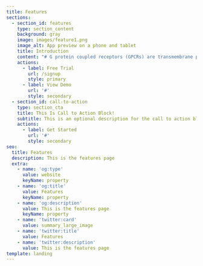 ```yaml
---
title: Features
sections:
  - section_id: features
    type: section_content
    background: gray
    image: images/feature1.png
    image_alt: App preview on a phone and tablet
    title: Introduction
    content: "# G protein coupled receptors (GPCRs) are transmembrane proteins which are&#xA;involved in signal transduction across cellular membranes and represent about&#xA;3% of the human encoding genome. They display important role in cellular&#xA;communication and are the largest family of membrane receptors. About 30-40% of marketed drugs target a GPCR. Moreover, most potential GPCR drug targets for several indications do not have a drug on the market \\[1, 2]. GPCR activation occurs by the binding of a ligand in the extracellular side, stabilizing the active conformation of the receptor, which leads to the cellular response&#xA;through dimerization with the intracellular G protein (according to generally&#xA;accepted GPCR activation). The ligand for a GPCR compete with the natural&#xA;agonist at the orthosteric side and either mimic (agonist) or block (antagonist)&#xA;the pharmacological effect. Structurally, GPCRs display characteristic and&#xA;conserved features of 7 transmembrane helical bundle, which are connected by 3 extracellular and 3 intracellular loops. Different sequence analysis showed&#xA;that the largest differences of GPCR occurred in the ligand binding site (the&#xA;extracellular part) \\[1]. \n\n# \_\n\n# Ligand based drug design techniques such as quantitative structure&#xA;activity relationship (QSAR) and computational ligand based virtual screening,&#xA;were used for assessing the chemistry of GPCRs due to the lack of structural&#xA;information within the GPCR superfamily. In the last decades, due to advances&#xA;in protein engineering and protein crystallography in association with X-ray&#xA;crystallography structures of diverse GPCRs were revealed motivating the Nobel&#xA;prize in 2012. The mechanism and structures have of diverse GPCRs structures&#xA;were determined using the same approach and the structure for A2AAR&#xA;GPCR was crystallized, this enabled to apply the structure-based drug design on&#xA;GPCRs. Due to high homology between the receptor subtypes which have different&#xA;pathophysiological functions it leads to pharmacological problems (decrease in&#xA;selectivity). To avoid this highly elaborated chemical scaffolds are generated&#xA;which lead to chemical problem (complex heterocycles with poor&#xA;pharmacokinetics). Therefore, despite the large-scale pharmacological interest&#xA;in GPCRs only A2AAR agonist regadenoson and A2AAR&#xA;antagonist istradefylline have been marketed\\[2].\n\n# \_\n\n# The superfamily of GPCRs is divided in classes (A-F)&#xA;as proposed by Atwood and Findlay\\[1]. Out of which the rhodopsin like (class A)&#xA;are the best characterized receptors. Within these, adenosine receptors (ARs)&#xA;are of particular interest as they play an important role in signal&#xA;transduction for the extracellular nucleotide adenosine. The ARs family is&#xA;further divided into four subtypes namely A1, A2A, A2B&#xA;and A3 which mediate the signaling of adenosine\\[2].\_ The A3AR is involved in&#xA;inflammation, pain, and allergic asthma by inhibiting adenylate cyclase, which&#xA;causes the release of inflammatory and allergic mediators from mast cells.&#xA;Therefore, antagonists of A3AR are of use in treatment of stroke,&#xA;glaucoma, inflammation and in development of antiallergic, antihistaminic and&#xA;cerebroprotective drugs. Potentially A3AR antagonists also have&#xA;applications in cancer chemotherapy due to high level of expression in several&#xA;cell lines \\[4]. The A3 signaling is target of ischemia, inflammation&#xA;and cancer,\\[6] but the expression levels and roles on different cellular&#xA;tissues are still unknown. Therefore there is a need of new pharmacological&#xA;tools to investigate on the pathophysiological roles if this receptor. In&#xA;particular, in vivo imaging or detection of receptor dimer or higher order&#xA;oligomers.\n\n# The host lab has been involved in the discovery and&#xA;elucidation of the molecular mechanism of Adenosine receptor antagonists for&#xA;the past decade. The work lately made use of the host lab automated workflow&#xA;for small molecule and protein mutations free energy calculations in Q (QligFEP&#xA;and QresFEP), in particular for the structural mapping of Adenosine receptor&#xA;mutations, binding mechanism of A2AAR receptor antagonist, structure&#xA;based design at the four GPCR subtypes. Among these, the studies on A3AR&#xA;revealed a new pyrimidine pharmacophore with several potent and selective A3AR&#xA;antagonists\\[7].\n\n# The development of structurally simple, potent, and&#xA;selective AR antagonists has been accomplished with integrated approach&#xA;combining succinct and efficient synthetic methodologies and rational&#xA;computer-based drug design. Recently, structurally simple amidopyrimidine&#xA;monocyclic scaffolds with variations at three points of diversity with low&#xA;molecular weight, potent and selective were studied as A3AR&#xA;antagonists\\[5]. The study based on exploring diverse heterocyclic libraries showed&#xA;that tri and bi cyclic heteroaromatic scaffolds, with the pyrimidine core.&#xA;Based on previous studies, it was expected that structural redecoration of aryl&#xA;fragments on the amidopyrimidine scaffolds would modify the selectivity&#xA;profile. The screening of libraries was done by incorporating identical aryl&#xA;groups at positions 4,6 and 2,6 as a proof of concept\\[6]. Highly potent and&#xA;selective A3AR antagonists have been documented by the introduction&#xA;of methoxyphenyl fragments into the 4-aminopyrimidne scaffold. The&#xA;pharmacophore design focus on the nitrogen atom that is considered to be&#xA;involved in hydrogen bond interactions. The N1 and N3 in heterocycle are&#xA;essential for binding with N250 together with the exocyclic nitrogen. The&#xA;second nitrogen atom of the 4-amidopyrimide series increased the binding&#xA;affinities in comparison with the 2-amidopyrimidine series. To understand the&#xA;role of the second nitrogen in the 4-amidopyrimidine series, studies were&#xA;performed by comparing the N1 with the pyridine series. This generated highly&#xA;potent and selective A3AR antagonists\\[5]. However, bioisosteric&#xA;replacement in most cases resulted in a loss of potency.\n\n# Therefore, there is a need of validate this binding&#xA;mode through site-directed mutagenesis and assess the design of new&#xA;pharmacological tools in collaboration with the experimental groups in Santiago&#xA;de Compostela (Eddy Sotelo, Pharmaceutical Chemistry) and U. Barcelona (Gemma&#xA;Navarro, Biochemistry).\n"
    actions:
      - label: Free Trial
        url: /signup
        style: primary
      - label: View Demo
        url: '#'
        style: secondary
  - section_id: call-to-action
    type: section_cta
    title: This Is Call to Action Block!
    subtitle: This is an optional description for the call to action block.
    actions:
      - label: Get Started
        url: '#'
        style: secondary
seo:
  title: Features
  description: This is the features page
  extra:
    - name: 'og:type'
      value: website
      keyName: property
    - name: 'og:title'
      value: Features
      keyName: property
    - name: 'og:description'
      value: This is the features page
      keyName: property
    - name: 'twitter:card'
      value: summary_large_image
    - name: 'twitter:title'
      value: Features
    - name: 'twitter:description'
      value: This is the features page
template: landing
---
```

